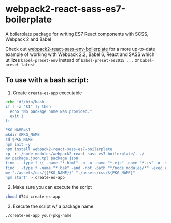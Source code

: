# webpack2-react-sass-es7-boilerplate
A boilerplate package for writing ES7 React components with SCSS, Webpack 2 and Babel

Check out [webpack2-react-sass-env-boilerplate](https://github.com/jaredlunde/webpack2-react-sass-env-boilerplate)
for a more up-to-date example of working with Webpack 2.2, Babel 6, React and SASS which utilizes
`babel-preset-env` instead of `babel-preset-es2015 ...` or `babel-preset-latest`


## To use with a bash script:
1. Create `create-es-app` executable
```sh
echo '#!/bin/bash
if [ -z "$1" ]; then
  echo "No package name was provided."
  exit 1
fi

PKG_NAME=$1
mkdir $PKG_NAME
cd $PKG_NAME
npm init -y
npm install webpack2-react-sass-es7-boilerplate
cp -r ./node_modules/webpack2-react-sass-es7-boilerplate/. ./
mv package.json.tpl package.json
find . -type f \( -name "*.html" -o -o -name "*.ejs" -name "*.js" -o -name "*.json" \) -and -not -path "*/node_modules/*" -exec sed -i.bak -e "s/{{PKG_NAME}}/${PKG_NAME}/g" {} \;;
find . -type f -name "*.bak" -and -not -path "*/node_modules/*" -exec rm {} \;;
mv "./assets/css/{{PKG_NAME}}" "./assets/css/${PKG_NAME}"
npm start' > create-es-app
```

2. Make sure you can execute the script
```sh
chmod 0744 create-es-app
```

3. Execute the script w/ a package name
```sh
./create-es-app your-pkg-name
```
